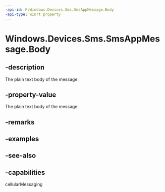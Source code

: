 ----api-id: P:Windows.Devices.Sms.SmsAppMessage.Body
-api-type: winrt property
---<!-- Property syntaxpublic string Body { get;  set; }--># Windows.Devices.Sms.SmsAppMessage.Body## -descriptionThe plain text body of the message.## -property-valueThe plain text body of the message.## -remarks## -examples## -see-also## -capabilitiescellularMessaging